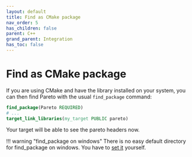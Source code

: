 ```yaml
---
layout: default
title: Find as CMake package
nav_order: 5
has_children: false
parent: C++
grand_parent: Integration
has_toc: false
---
```

# Find as CMake package

If you are using CMake and have the library installed on your system, you can then find Pareto with the usual `find_package` command:

```cmake
find_package(Pareto REQUIRED)
# ...
target_link_libraries(my_target PUBLIC pareto)
```

Your target will be able to see the pareto headers now.

!!! warning "find_package on windows"
    There is no easy default directory for find_package on windows. You have to [set it](https://stackoverflow.com/questions/21314893/what-is-the-default-search-path-for-find-package-in-windows-using-cmake) yourself. 



<!-- Generated with mdsplit: https://github.com/alandefreitas/mdsplit -->
